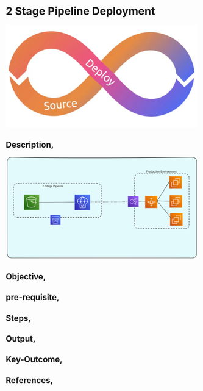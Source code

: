 # 2 Stage Pipeline Deployment

![CICD](./assets/CICD.png)

## Description,

![Project_Architecture](./assets/Architecture.png)

## Objective,


## pre-requisite,

## Steps,

## Output,

## Key-Outcome,

## References,
